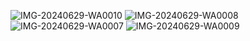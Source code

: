 ![IMG-20240629-WA0010](https://github.com/bhaskarkatara/Quiz_App/assets/127943277/1e1368bc-1207-435e-b539-a2a053b47f06)
![IMG-20240629-WA0008](https://github.com/bhaskarkatara/Quiz_App/assets/127943277/7024003b-f410-4537-b0d5-3f735eded1d7)
![IMG-20240629-WA0007](https://github.com/bhaskarkatara/Quiz_App/assets/127943277/15531c7a-918d-48f5-9647-33defaebe71c)
![IMG-20240629-WA0009](https://github.com/bhaskarkatara/Quiz_App/assets/127943277/9168f5ff-02e4-4e44-aab1-4938f51921a2)
